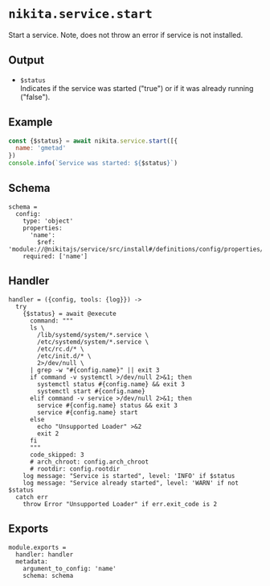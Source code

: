 
# `nikita.service.start`

Start a service.
Note, does not throw an error if service is not installed.

## Output

* `$status`   
  Indicates if the service was started ("true") or if it was already running 
  ("false").

## Example

```js
const {$status} = await nikita.service.start([{
  name: 'gmetad'
})
console.info(`Service was started: ${$status}`)
```

## Schema

    schema =
      config:
        type: 'object'
        properties:
          'name':
            $ref: 'module://@nikitajs/service/src/install#/definitions/config/properties/name'
        required: ['name']

## Handler

    handler = ({config, tools: {log}}) ->
      try
        {$status} = await @execute
          command: """
          ls \
            /lib/systemd/system/*.service \
            /etc/systemd/system/*.service \
            /etc/rc.d/* \
            /etc/init.d/* \
            2>/dev/null \
          | grep -w "#{config.name}" || exit 3
          if command -v systemctl >/dev/null 2>&1; then
            systemctl status #{config.name} && exit 3
            systemctl start #{config.name}
          elif command -v service >/dev/null 2>&1; then
            service #{config.name} status && exit 3
            service #{config.name} start
          else
            echo "Unsupported Loader" >&2
            exit 2
          fi
          """
          code_skipped: 3
          # arch_chroot: config.arch_chroot
          # rootdir: config.rootdir
        log message: "Service is started", level: 'INFO' if $status
        log message: "Service already started", level: 'WARN' if not $status
      catch err
        throw Error "Unsupported Loader" if err.exit_code is 2

## Exports

    module.exports =
      handler: handler
      metadata:
        argument_to_config: 'name'
        schema: schema
